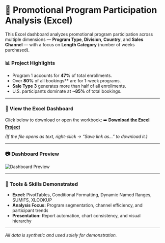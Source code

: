 # 🎯 Promotional Program Participation Analysis (Excel)

This Excel dashboard analyzes promotional program participation across multiple dimensions — **Program Type**, **Division**, **Country**, and **Sales Channel** — with a focus on **Length Category** (number of weeks purchased).

### 📊 Project Highlights
- Program 1 accounts for **47%** of total enrollments.
- Over **80%** of all bookings** are for 1-week programs.
- **Sale Type 3** generates more than half of all enrollments.
- U.S. participants dominate at **~85%** of total bookings.

---

### 📘 View the Excel Dashboard
Click below to download or open the workbook:
➡️ [**Download the Excel Project**](https://github.com/Sciarron23/Promotional-Program-Portfolio/raw/main/PROMOTIONAL%20PROGRAM%202025.xlsx)

*(If the file opens as text, right-click → “Save link as…” to download it.)*

---

### 📷 Dashboard Preview
![Dashboard Preview](https://raw.githubusercontent.com/Sciarron23/Promotional-Program-Portfolio/main/dashboard_thumbnail.png)

---

### 🧠 Tools & Skills Demonstrated
- **Excel:** PivotTables, Conditional Formatting, Dynamic Named Ranges, SUMIFS, XLOOKUP  
- **Analysis Focus:** Program segmentation, channel efficiency, and participant trends  
- **Presentation:** Report automation, chart consistency, and visual hierarchy

---

*All data is synthetic and used solely for demonstration.*

